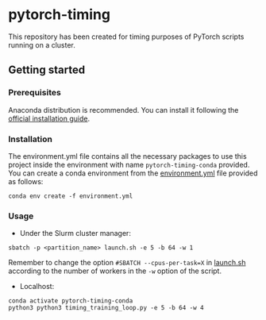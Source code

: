 # pytorch-timing
This repository has been created for timing purposes of PyTorch scripts running on a cluster.

## Getting started

### Prerequisites
Anaconda distribution is recommended. You can install it following the [official installation guide](https://docs.anaconda.com/anaconda/install/linux/).

### Installation
The environment.yml file contains all the necessary packages to use this project inside the environment with name `pytorch-timing-conda` provided. You can create a conda environment from the [environment.yml](environment.yml) file provided as follows:
```
conda env create -f environment.yml
```

### Usage

* Under the Slurm cluster manager:
```
sbatch -p <partition_name> launch.sh -e 5 -b 64 -w 1
```
Remember to change the option `#SBATCH --cpus-per-task=X` in [launch.sh](launch.sh) according to the number of workers in the `-w` option of the script.

* Localhost:
```
conda activate pytorch-timing-conda
python3 python3 timing_training_loop.py -e 5 -b 64 -w 4
```
